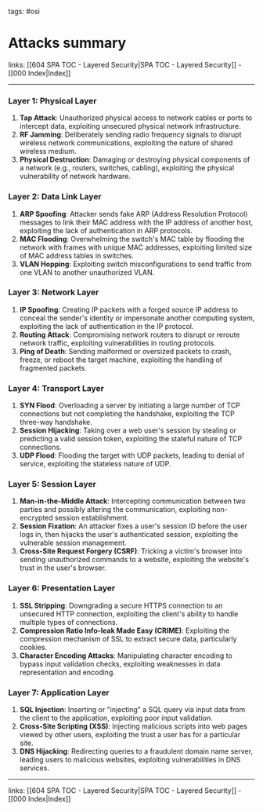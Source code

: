 tags: #osi

# Attacks summary

links: [[604 SPA TOC - Layered Security|SPA TOC - Layered Security]] - [[000 Index|Index]]

---

### Layer 1: Physical Layer

1. **Tap Attack**: Unauthorized physical access to network cables or ports to intercept data, exploiting unsecured physical network infrastructure.
2. **RF Jamming**: Deliberately sending radio frequency signals to disrupt wireless network communications, exploiting the nature of shared wireless medium.
3. **Physical Destruction**: Damaging or destroying physical components of a network (e.g., routers, switches, cabling), exploiting the physical vulnerability of network hardware.

### Layer 2: Data Link Layer

1. **ARP Spoofing**: Attacker sends fake ARP (Address Resolution Protocol) messages to link their MAC address with the IP address of another host, exploiting the lack of authentication in ARP protocols.
2. **MAC Flooding**: Overwhelming the switch's MAC table by flooding the network with frames with unique MAC addresses, exploiting limited size of MAC address tables in switches.
3. **VLAN Hopping**: Exploiting switch misconfigurations to send traffic from one VLAN to another unauthorized VLAN.

### Layer 3: Network Layer

1. **IP Spoofing**: Creating IP packets with a forged source IP address to conceal the sender's identity or impersonate another computing system, exploiting the lack of authentication in the IP protocol.
2. **Routing Attack**: Compromising network routers to disrupt or reroute network traffic, exploiting vulnerabilities in routing protocols.
3. **Ping of Death**: Sending malformed or oversized packets to crash, freeze, or reboot the target machine, exploiting the handling of fragmented packets.

### Layer 4: Transport Layer

1. **SYN Flood**: Overloading a server by initiating a large number of TCP connections but not completing the handshake, exploiting the TCP three-way handshake.
2. **Session Hijacking**: Taking over a web user's session by stealing or predicting a valid session token, exploiting the stateful nature of TCP connections.
3. **UDP Flood**: Flooding the target with UDP packets, leading to denial of service, exploiting the stateless nature of UDP.

### Layer 5: Session Layer

1. **Man-in-the-Middle Attack**: Intercepting communication between two parties and possibly altering the communication, exploiting non-encrypted session establishment.
2. **Session Fixation**: An attacker fixes a user's session ID before the user logs in, then hijacks the user's authenticated session, exploiting the vulnerable session management.
3. **Cross-Site Request Forgery (CSRF)**: Tricking a victim's browser into sending unauthorized commands to a website, exploiting the website's trust in the user's browser.

### Layer 6: Presentation Layer

1. **SSL Stripping**: Downgrading a secure HTTPS connection to an unsecured HTTP connection, exploiting the client's ability to handle multiple types of connections.
2. **Compression Ratio Info-leak Made Easy (CRIME)**: Exploiting the compression mechanism of SSL to extract secure data, particularly cookies.
3. **Character Encoding Attacks**: Manipulating character encoding to bypass input validation checks, exploiting weaknesses in data representation and encoding.

### Layer 7: Application Layer

1. **SQL Injection**: Inserting or "injecting" a SQL query via input data from the client to the application, exploiting poor input validation.
2. **Cross-Site Scripting (XSS)**: Injecting malicious scripts into web pages viewed by other users, exploiting the trust a user has for a particular site.
3. **DNS Hijacking**: Redirecting queries to a fraudulent domain name server, leading users to malicious websites, exploiting vulnerabilities in DNS services.

---
links: [[604 SPA TOC - Layered Security|SPA TOC - Layered Security]] - [[000 Index|Index]]